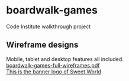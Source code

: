 # boardwalk-games
Code Institute walkthrough project

## Wireframe designs
Mobile, tablet and desktop features all included.
<br />
[boardwalk-games-full-wireframes.pdf](https://github.com/user-attachments/files/17692398/boardwalk-games-full-wireframes.pdf)
<br />
[This is the banner logo of Sweet World](![output](https://github.com/user-attachments/assets/b63b6ce3-3b13-4cea-8285-b232bd3cc81e))
